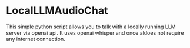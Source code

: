 # LocalLLMAudioChat

This simple python script allows you to talk with a locally running LLM server via openai api.
It uses openai whisper and once aldoes not require any internet connection.